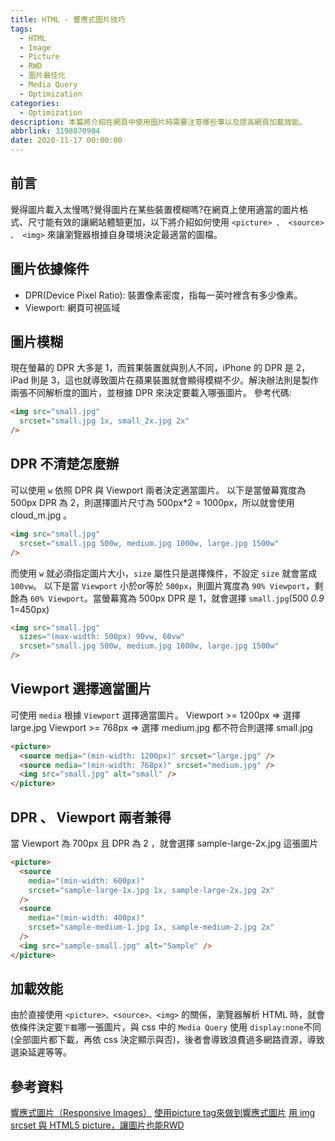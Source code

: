 ```yaml
---
title: HTML - 響應式圖片技巧
tags:
  - HTML
  - Image
  - Picture
  - RWD
  - 圖片最佳化
  - Media Query
  - Optimization
categories:
  - Optimization
description: 本篇將介紹在網頁中使用圖片時需要注意哪些事以及提高網頁加載效能。
abbrlink: 3198070904
date: 2020-11-17 00:00:00
---
```

## 前言

覺得圖片載入太慢嗎?覺得圖片在某些裝置模糊嗎?在網頁上使用適當的圖片格式、尺寸能有效的讓網站體驗更加，以下將介紹如何使用 `<picture> 、 <source> 、 <img>` 來讓瀏覽器根據自身環境決定最適當的圖檔。

## 圖片依據條件

* DPR(Device Pixel Ratio): 裝置像素密度，指每一英吋裡含有多少像素。
* Viewport: 網頁可視區域

## 圖片模糊

現在螢幕的 DPR 大多是 1，而貧果裝置就與別人不同，iPhone 的 DPR 是 2，iPad 則是 3，這也就導致圖片在蘋果裝置就會顯得模糊不少。解決辦法則是製作兩張不同解析度的圖片，並根據 DPR 來決定要載入哪張圖片。
參考代碼:

``` HTML
<img src="small.jpg"
  srcset="small.jpg 1x, small_2x.jpg 2x"
/>
```

## DPR 不清楚怎麼辦

可以使用 `w` 依照 DPR 與 Viewport 兩者決定適當圖片。
以下是當螢幕寬度為 500px DPR 為 2，則選擇圖片尺寸為 500px*2 = 1000px，所以就會使用 cloud_m.jpg 。

``` HTML
<img src="small.jpg"
  srcset="small.jpg 500w, medium.jpg 1000w, large.jpg 1500w"
/>
```

而使用 `w` 就必須指定圖片大小，`size` 屬性只是選擇條件，不設定 `size` 就會當成 `100vw`。
以下是當 `Viewport` 小於or等於 `500px`，則圖片寬度為 `90% Viewport`，剩餘為 `60% Viewport`。當螢幕寬為 500px DPR 是 1，就會選擇 `small.jpg`(500 *0.9* 1=450px)

``` HTML
<img src="small.jpg"
  sizes="(max-width: 500px) 90vw, 60vw"
  srcset="small.jpg 500w, medium.jpg 1000w, large.jpg 1500w"
/>
```

## Viewport 選擇適當圖片

可使用 `media` 根據 `Viewport` 選擇適當圖片。
Viewport >= 1200px => 選擇 large.jpg
Viewport >= 768px => 選擇 medium.jpg
都不符合則選擇 small.jpg

``` HTML
<picture>
  <source media="(min-width: 1200px)" srcset="large.jpg" />
  <source media="(min-width: 768px)" srcset="medium.jpg" />
  <img src="small.jpg" alt="small" />
</picture>
```

## DPR 、 Viewport 兩者兼得

當 Viewport 為 700px 且 DPR 為 2 ，就會選擇 sample-large-2x.jpg 這張圖片

``` HTML
<picture>
  <source
    media="(min-width: 600px)"
    srcset="sample-large-1x.jpg 1x, sample-large-2x.jpg 2x"
  />
  <source
    media="(min-width: 400px)"
    srcset="sample-medium-1.jpg 1x, sample-medium-2.jpg 2x"
  />
  <img src="sample-small.jpg" alt="Sample" />
</picture>
```

## 加載效能

由於直接使用 `<picture>、<source>、<img>` 的關係，瀏覽器解析 HTML 時，就會依條件決定要`下載`哪一張圖片，與 css 中的 `Media Query` 使用 `display:none`不同(全部圖片都下載，再依 css 決定顯示與否)，後者會導致浪費過多網路資源，導致選染延遲等等。

## 參考資料

[響應式圖片（Responsive Images）](https://cythilya.github.io/2018/08/24/responsive-images/)
[使用picture tag來做到響應式圖片](https://hamisme.blogspot.com/2019/11/html5-picture-tag.html)
[用 img srcset 與 HTML5 picture，讓圖片也能RWD](https://shubo.io/responsive-image/#img-srcset-%E5%B1%AC%E6%80%A7)
